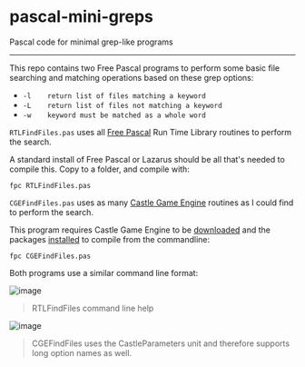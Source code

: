 # pascal-mini-greps
Pascal code for minimal grep-like programs

---

This repo contains two Free Pascal programs to perform some basic file searching and matching operations based on these grep options:

- `-l    return list of files matching a keyword`
- `-L    return list of files not matching a keyword`
- `-w    keyword must be matched as a whole word`

`RTLFindFiles.pas` uses all [Free Pascal](https://www.freepascal.org) Run Time Library routines to perform the search.

A standard install of Free Pascal or Lazarus should be all that's needed to compile this. Copy to a folder, and compile with:

    fpc RTLFindFiles.pas


`CGEFindFiles.pas` uses as many [Castle Game Engine](https://castle-engine.io) routines as I could find to perform the search.

This program requires Castle Game Engine to be [downloaded](https://castle-engine.io/download) and the packages [installed](https://castle-engine.io/fpmake) to compile from the commandline:

    fpc CGEFindFiles.pas


Both programs use a similar command line format:

![image](https://github.com/user-attachments/assets/21ba75f1-bc84-4757-9247-b8257244d7b6)
> RTLFindFiles command line help


![image](https://github.com/user-attachments/assets/ff87e5d9-2be4-4de9-a4bd-7c1f4927a96a)
> CGEFindFiles uses the CastleParameters unit and therefore supports long option names as well.


